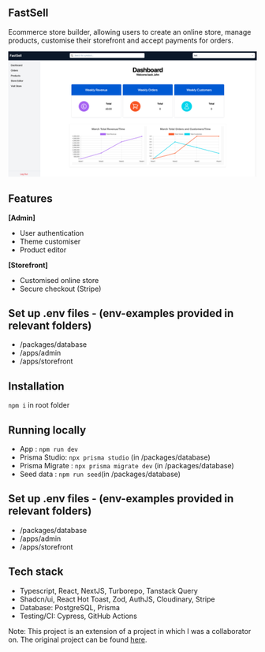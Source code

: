 ## FastSell

Ecommerce store builder, allowing users to create an online store, manage products, customise their storefront and accept payments for orders.

![Dashboard](/screenshots/dashboard.png)

## Features

**[Admin]**

- User authentication
- Theme customiser
- Product editor

**[Storefront]**

- Customised online store
- Secure checkout (Stripe)

## Set up .env files - (env-examples provided in relevant folders)

- /packages/database
- /apps/admin
- /apps/storefront

## Installation

`npm i` in root folder

## Running locally

- App : `npm run dev`
- Prisma Studio: `npx prisma studio` (in /packages/database)
- Prisma Migrate : `npx prisma migrate dev` (in /packages/database)
- Seed data : `npm run seed`(in /packages/database)

## Set up .env files - (env-examples provided in relevant folders)

- /packages/database
- /apps/admin
- /apps/storefront

## Tech stack

- Typescript, React, NextJS, Turborepo, Tanstack Query
- Shadcn/ui, React Hot Toast, Zod, AuthJS, Cloudinary, Stripe
- Database: PostgreSQL, Prisma
- Testing/CI: Cypress, GitHub Actions

Note: This project is an extension of a project in which I was a collaborator on. The original project can be found [here](https://github.com/MitchCrystal/histreet).
